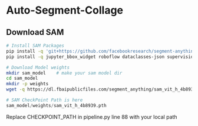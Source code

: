 # Auto-Segment-Collage

## Download SAM
```bash
# Install SAM Packages
pip install -q 'git+https://github.com/facebookresearch/segment-anything.git'
pip install -q jupyter_bbox_widget roboflow dataclasses-json supervision

# Download Model weights
mkdir sam_model    # make your sam model dir
cd sam_model
mkdir -p weights
wget -q https://dl.fbaipublicfiles.com/segment_anything/sam_vit_h_4b8939.pth -P ./weights
```

```python
# SAM CheckPoint Path is here 
sam_model/weights/sam_vit_h_4b8939.pth
```


Replace CHECKPOINT_PATH in pipeline.py line 88 with your local path
